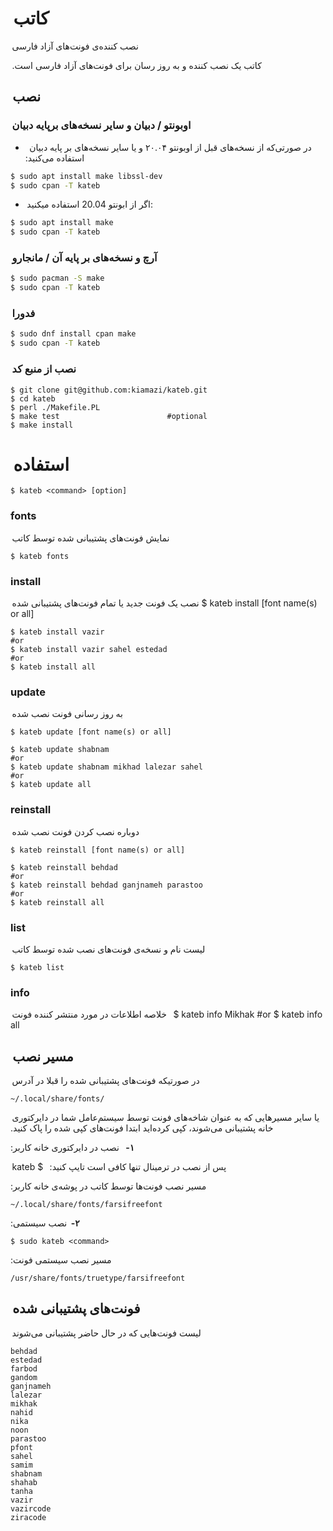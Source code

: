 #  کاتب

 نصب کننده‌ی فونت‌های آزاد فارسی

 ‫کاتب یک نصب کننده و به روز رسان برای فونت‌های آزاد فارسی است.


##  نصب

###  اوبونتو / دبیان و سایر نسخه‌های برپایه دبیان


-   ‫در صورتی‌که از نسخه‌های قبل از اوبونتو ۲۰.۰۴ و یا سایر نسخه‌های بر پایه دبیان استفاده می‌کنید:

``` bash
$ sudo apt install make libssl-dev
$ sudo cpan -T kateb
```
-  اگر از ابونتو 20.04 استفاده میکنید:
``` bash
$ sudo apt install make
$ sudo cpan -T kateb
```

###  آرچ و نسخه‌های بر پایه‌ آن / مانجارو
``` bash
$ sudo pacman -S make
$ sudo cpan -T kateb
```
###  فدورا
``` bash
$ sudo dnf install cpan make
$ sudo cpan -T kateb
```

###  نصب از منبع کد
	$ git clone git@github.com:kiamazi/kateb.git
	$ cd kateb
	$ perl ./Makefile.PL
	$ make test                        #optional
	$ make install

#  استفاده
	$ kateb <command> [option]

### fonts

 نمایش فونت‌های پشتیبانی شده توسط کاتب

	$ kateb fonts


### install

 نصب یک فونت جدید یا تمام فونت‌های پشتیبانی شده
	$ kateb install [font name(s) or all]

	$ kateb install vazir
	#or
	$ kateb install vazir sahel estedad
	#or
	$ kateb install all


### update

 به روز رسانی فونت نصب شده

	$ kateb update [font name(s) or all]

	$ kateb update shabnam
	#or
	$ kateb update shabnam mikhad lalezar sahel
	#or
	$ kateb update all


### reinstall

 دوباره نصب کردن فونت نصب شده

	$ kateb reinstall [font name(s) or all]

	$ kateb reinstall behdad
	#or
	$ kateb reinstall behdad ganjnameh parastoo
	#or
	$ kateb reinstall all


### list


 لیست نام و نسخه‌ی فونت‌های نصب شده توسط کاتب

	$ kateb list


### info

 خلاصه اطلاعات در مورد منتشر کننده فونت
 
	$ kateb info Mikhak
	#or
	$ kateb info all

##  مسیر نصب

 در صورتیکه فونت‌های پشتیبانی شده را قبلا در آدرس

	~/.local/share/fonts/


 ‫یا سایر مسیرهایی که به عنوان شاخه‌های فونت توسط سیستم‌عامل شما در دایرکتوری خانه پشتیبانی می‌شوند، کپی کرده‌اید ابتدا فونت‌های کپی شده را پاک کنید.

‫**۱-**   نصب در دایرکتوری خانه کاربر:

 ‫پس از نصب در ترمینال تنها کافی است تایپ کنید:
 
	$ kateb <command>
	
‫مسیر نصب فونت‌ها توسط کاتب در پوشه‌ی خانه کاربر:

	~/.local/share/fonts/farsifreefont

‫**۲-**  نصب سیستمی:

	$ sudo kateb <command>

‫ مسیر نصب سیستمی فونت:


	/usr/share/fonts/truetype/farsifreefont


##  فونت‌های پشتیبانی شده

 لیست فونت‌هایی که در حال حاضر پشتیبانی می‌شوند

	behdad
	estedad
	farbod
	gandom
	ganjnameh
	lalezar
	mikhak
	nahid
	nika
	noon
	parastoo
	pfont
	sahel
	samim
	shabnam
	shahab
	tanha
	vazir
	vazircode
	ziracode
